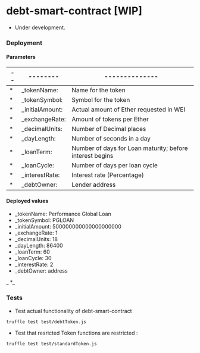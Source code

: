 # debt-smart-contract [WIP]
* Under development.



### Deployment

#### Parameters

|--|--------|--------------|
|--|--------|--------------|
|* | _tokenName: |  Name for the token |
|* |_tokenSymbol: | Symbol for the token |
|* |_initialAmount: | Actual amount of Ether requested in WEI |
|* |_exchangeRate: |  Amount of tokens per Ether |
|* |_decimalUnits: | Number of Decimal places |
|* |_dayLength: | Number of seconds in a day |
|* |_loanTerm: |  Number of days for Loan maturity; before interest begins |
|* |_loanCycle: | Number of days per loan cycle |
|* |_interestRate: | Interest rate (Percentage) |
|* |_debtOwner: | Lender address |

#### Deployed values
  * _tokenName:  Performance Global Loan
  * _tokenSymbol:  PGLOAN
  * _initialAmount: 500000000000000000000
  * _exchangeRate:   1
  * _decimalUnits:   18
  * _dayLength:  86400
  * _loanTerm:   60
  * _loanCycle: 30
  * _interestRate: 2
  * _debtOwner: address  

_ *_

### Tests
  * Test actual functionality of debt-smart-contract
  ~~~
  truffle test test/debtToken.js
  ~~~
  * Test that resricted Token functions are restricted :
  ~~~
  truffle test test/standardToken.js
  ~~~
